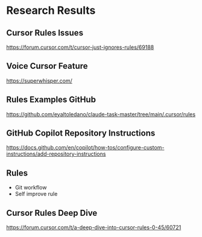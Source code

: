 # Research Results

## Cursor Rules Issues
https://forum.cursor.com/t/cursor-just-ignores-rules/69188

## Voice Cursor Feature
https://superwhisper.com/

## Rules Examples GitHub
https://github.com/eyaltoledano/claude-task-master/tree/main/.cursor/rules

## GitHub Copilot Repository Instructions
https://docs.github.com/en/copilot/how-tos/configure-custom-instructions/add-repository-instructions

## Rules
- Git workflow 
- Self improve rule

## Cursor Rules Deep Dive
https://forum.cursor.com/t/a-deep-dive-into-cursor-rules-0-45/60721

